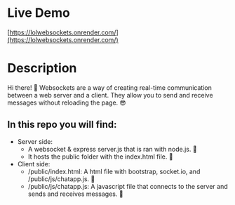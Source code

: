 # Live Demo
[https://lolwebsockets.onrender.com/](https://lolwebsockets.onrender.com/)
# Description
Hi there! 👋  Websockets are a way of creating real-time communication between a web server and a client. They allow you to send and receive messages without reloading the page. 😎 
## In this repo you will find:
- Server side:
  - A websocket & express server.js that is ran with node.js. 🚀
  - It hosts the public folder with the index.html file. 📁
- Client side:
  - /public/index.html: A html file with bootstrap, socket.io, and /public/js/chatapp.js. 📁
  - /public/js/chatapp.js: A javascript file that connects to the server and sends and receives messages. 📁

